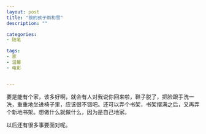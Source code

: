 ```yaml
---
layout: post
title: "狼的孩子雨和雪"
description: ""

categories:
- 随笔

tags:
- 家
- 温馨
- 电影


---
```


要是能有个家，该多好啊，就会有人对我说你回来啦，鞋子脱了，把脸跟手洗一洗，重重地坐进椅子里，应该很不错吧。还可以弄个书架，书架摆满之后，又再弄个新地书架。想做什么就做什么，因为是自己地家。


以后还有很多事要面对呢。




